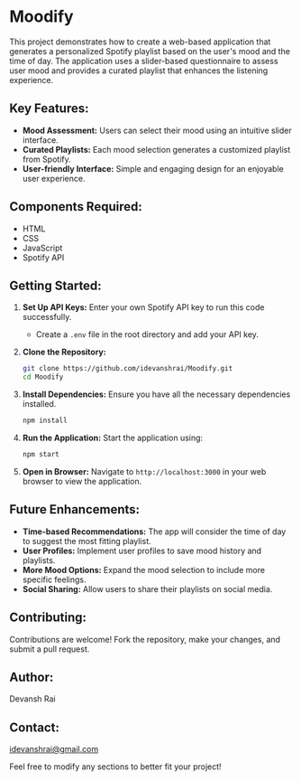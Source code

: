 # Moodify

This project demonstrates how to create a web-based application that generates a personalized Spotify playlist based on the user's mood and the time of day. The application uses a slider-based questionnaire to assess user mood and provides a curated playlist that enhances the listening experience.

## Key Features:

- **Mood Assessment:** Users can select their mood using an intuitive slider interface.
- **Curated Playlists:** Each mood selection generates a customized playlist from Spotify.
- **User-friendly Interface:** Simple and engaging design for an enjoyable user experience.

## Components Required:

- HTML
- CSS
- JavaScript
- Spotify API

## Getting Started:

1. **Set Up API Keys:** Enter your own Spotify API key to run this code successfully.
   - Create a `.env` file in the root directory and add your API key.
    
2. **Clone the Repository:**
   ```bash
   git clone https://github.com/idevanshrai/Moodify.git
   cd Moodify
   ```

3. **Install Dependencies:** Ensure you have all the necessary dependencies installed.
   ```bash
   npm install
   ```

4. **Run the Application:** Start the application using:
   ```bash
   npm start
   ```

5. **Open in Browser:** Navigate to `http://localhost:3000` in your web browser to view the application.

## Future Enhancements:

- **Time-based Recommendations:** The app will consider the time of day to suggest the most fitting playlist.
- **User Profiles:** Implement user profiles to save mood history and playlists.
- **More Mood Options:** Expand the mood selection to include more specific feelings.
- **Social Sharing:** Allow users to share their playlists on social media.

## Contributing:

Contributions are welcome! Fork the repository, make your changes, and submit a pull request.

## Author:
Devansh Rai

## Contact:
idevanshrai@gmail.com

Feel free to modify any sections to better fit your project!
